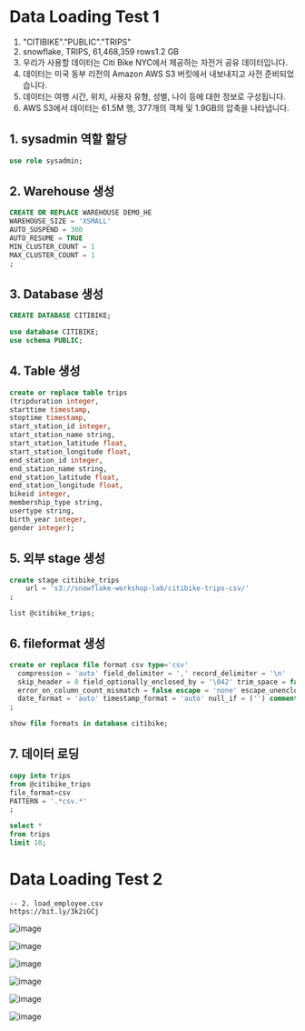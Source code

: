 # Data Loading Test 1

1. "CITIBIKE"."PUBLIC"."TRIPS"
2. snowflake, TRIPS, 61,468,359 rows1.2 GB
3. 우리가 사용할 데이터는 Citi Bike NYC에서 제공하는 자전거 공유 데이터입니다. 
4. 데이터는 미국 동부 리전의 Amazon AWS S3 버킷에서 내보내지고 사전 준비되었습니다. 
5. 데이터는 여행 시간, 위치, 사용자 유형, 성별, 나이 등에 대한 정보로 구성됩니다.
6. AWS S3에서 데이터는 61.5M 행, 377개의 객체 및 1.9GB의 압축을 나타냅니다.


## 1. sysadmin 역할 할당
```sql
use role sysadmin;
```

## 2. Warehouse 생성
```sql
CREATE OR REPLACE WAREHOUSE DEMO_HE 
WAREHOUSE_SIZE = 'XSMALL'
AUTO_SUSPEND = 300 
AUTO_RESUME = TRUE 
MIN_CLUSTER_COUNT = 1 
MAX_CLUSTER_COUNT = 1
;
```

## 3. Database 생성
```sql
CREATE DATABASE CITIBIKE;

use database CITIBIKE;
use schema PUBLIC;
```

## 4. Table 생성
```sql
create or replace table trips
(tripduration integer,
starttime timestamp,
stoptime timestamp,
start_station_id integer,
start_station_name string,
start_station_latitude float,
start_station_longitude float,
end_station_id integer,
end_station_name string,
end_station_latitude float,
end_station_longitude float,
bikeid integer,
membership_type string,
usertype string,
birth_year integer,
gender integer);
```
## 5. 외부 stage 생성

```sql
create stage citibike_trips
    url = 's3://snowflake-workshop-lab/citibike-trips-csv/'
;
```
```
list @citibike_trips;
```
## 6. fileformat 생성
```sql
create or replace file format csv type='csv'
  compression = 'auto' field_delimiter = ',' record_delimiter = '\n'
  skip_header = 0 field_optionally_enclosed_by = '\042' trim_space = false
  error_on_column_count_mismatch = false escape = 'none' escape_unenclosed_field = '\134'
  date_format = 'auto' timestamp_format = 'auto' null_if = ('') comment = 'file format for ingesting data for zero to snowflake'
;
```

```sql
show file formats in database citibike;
```


## 7. 데이터 로딩
```sql
copy into trips 
from @citibike_trips 
file_format=csv 
PATTERN = '.*csv.*' 
;
```
```sql
select * 
from trips
limit 10;
```


# Data Loading Test 2
```
-- 2. load_employee.csv
https://bit.ly/3k2iGCj
```
![image](https://user-images.githubusercontent.com/52474199/218957945-8d6285a0-c058-4c1c-82cb-582cf3b50053.png)

![image](https://user-images.githubusercontent.com/52474199/218958512-a34b93cb-afe8-4082-a943-83360e71c1c7.png)


![image](https://user-images.githubusercontent.com/52474199/218958569-3ce597c9-0d6d-4cf8-b5b7-de7f804d58ec.png)

![image](https://user-images.githubusercontent.com/52474199/218958639-4f1b33a1-8607-4c38-84d9-1e9896a4ed85.png)

![image](https://user-images.githubusercontent.com/52474199/218958874-4f138833-bbd4-40a3-853a-6d483790ccc0.png)

![image](https://user-images.githubusercontent.com/52474199/218958926-ae6c9f93-b17a-4385-ba4e-29f705a6ac78.png)
